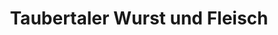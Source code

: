 ---
title: "Taubertaler Wurst und Fleisch"
url: /kreuzwertheim/taubertaler-wurst-und-fleisch/
shop: Metzgerei
---